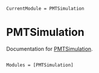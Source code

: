 ```@meta
CurrentModule = PMTSimulation
```

# PMTSimulation

Documentation for [PMTSimulation](https://github.com/chrhck/PMTSimulation.jl).

```@index
```

```@autodocs
Modules = [PMTSimulation]
```
